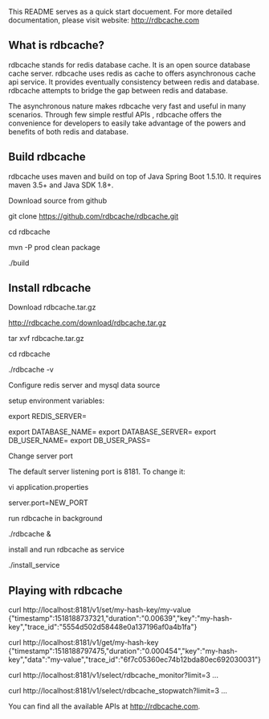 This README serves as a quick start docuement. For more detailed documentation, please visit website: http://rdbcache.com

What is rdbcache?
----------------

rdbcache stands for redis database cache. It is an open source database cache server. rdbcache uses redis as cache to offers asynchronous cache api service. It provides eventually consistency between redis and database. rdbcache attempts to bridge the gap between redis and database.

The asynchronous nature makes rdbcache very fast and useful in many scenarios. Through few simple restful APIs , rdbcache offers the convenience for developers to easily take advantage of the powers and benefits of both redis and database.

Build rdbcache
--------------

rdbcache uses maven and build on top of Java Spring Boot 1.5.10. It requires maven 3.5+ and Java SDK 1.8+.

Download source from github

git clone https://github.com/rdbcache/rdbcache.git

cd rdbcache

mvn -P prod clean package

./build

Install rdbcache
----------------

Download rdbcache.tar.gz

http://rdbcache.com/download/rdbcache.tar.gz

tar xvf rdbcache.tar.gz

cd rdbcache

./rdbcache -v

Configure redis server and mysql data source

setup environment variables:

export REDIS_SERVER=

export DATABASE_NAME=
export DATABASE_SERVER=
export DB_USER_NAME=
export DB_USER_PASS=

Change server port

The default server listening port is 8181. 
To change it:

vi application.properties

server.port=NEW_PORT

run rdbcache in background

./rdbcache &

install and run rdbcache as service

./install_service

Playing with rdbcache
---------------------

curl http://localhost:8181/v1/set/my-hash-key/my-value
{"timestamp":1518188737321,"duration":"0.00639","key":"my-hash-key","trace_id":"5554d502d58448e0a137196af0a4b1fa"}

curl http://localhost:8181/v1/get/my-hash-key
{"timestamp":1518188797475,"duration":"0.000454","key":"my-hash-key","data":"my-value","trace_id":"6f7c05360ec74b12bda80ec692030031"}

curl http://localhost:8181/v1/select/rdbcache_monitor?limit=3
...

curl http://localhost:8181/v1/select/rdbcache_stopwatch?limit=3
...

You can find all the available APIs at http://rdbcache.com.